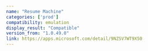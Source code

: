 ```yaml
---
name: "Resume Machine"
categories: ['prod']
compatibility: emulation
display_result: "Compatible"
version_from: "1.0.49.0"
link: https://apps.microsoft.com/detail/9NZSV7WT9X50
---
```

